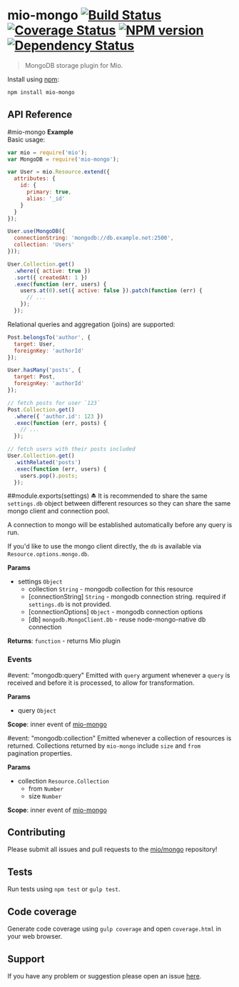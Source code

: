 # mio-mongo [![Build Status](http://img.shields.io/travis/mio/mongo.svg?style=flat)](http://travis-ci.org/mio/mongo) [![Coverage Status](https://img.shields.io/coveralls/mio/mongo.svg?style=flat)](https://coveralls.io/r/mio/mongo?branch=master) [![NPM version](http://img.shields.io/npm/v/mio-mongo.svg?style=flat)](https://www.npmjs.org/package/mio-mongo) [![Dependency Status](http://img.shields.io/david/mio/mongo.svg?style=flat)](https://david-dm.org/mio/mongo)

> MongoDB storage plugin for Mio.

Install using [npm](https://www.npmjs.org/):

```sh
npm install mio-mongo
```

## API Reference

<a name="module_mio-mongo"></a>
#mio-mongo
**Example**  
Basic usage:

```javascript
var mio = require('mio');
var MongoDB = require('mio-mongo');

var User = mio.Resource.extend({
  attributes: {
    id: {
      primary: true,
      alias: '_id'
    }
  }
});

User.use(MongoDB({
  connectionString: 'mongodb://db.example.net:2500',
  collection: 'Users'
}));

User.Collection.get()
  .where({ active: true })
  .sort({ createdAt: 1 })
  .exec(function (err, users) {
    users.at(0).set({ active: false }).patch(function (err) {
      // ...
    });
  });
```

Relational queries and aggregation (joins) are supported:

```javascript
Post.belongsTo('author', {
  target: User,
  foreignKey: 'authorId'
});

User.hasMany('posts', {
  target: Post,
  foreignKey: 'authorId'
});

// fetch posts for user `123`
Post.Collection.get()
  .where({ 'author.id': 123 })
  .exec(function (err, posts) {
    // ...
  });

// fetch users with their posts included
User.Collection.get()
  .withRelated('posts')
  .exec(function (err, users) {
    users.pop().posts;
  });
```

<a name="exp_module_mio-mongo"></a>
##module.exports(settings) ⏏
It is recommended to share the same `settings.db` object between
different resources so they can share the same mongo client and connection
pool.

A connection to mongo will be established automatically before any query is
run.

If you'd like to use the mongo client directly, the `db` is available via
`Resource.options.mongo.db`.

**Params**

- settings `Object`  
  - collection `String` - mongodb collection for this resource  
  - \[connectionString\] `String` - mongodb connection string. required
if `settings.db` is not provided.  
  - \[connectionOptions\] `Object` - mongodb connection options  
  - \[db\] `mongodb.MongoClient.Db` - reuse node-mongo-native db
connection  

**Returns**: `function` - returns Mio plugin  


### Events

<a name="module_mio-mongo..mongodb_query"></a>
#event: "mongodb:query"
Emitted with `query` argument whenever a `query` is received and before it
is processed, to allow for transformation.

**Params**

- query `Object`  

**Scope**: inner event of [mio-mongo](#module_mio-mongo)  

<a name="module_mio-mongo..mongodb_collection"></a>
#event: "mongodb:collection"
Emitted whenever a collection of resources is returned. Collections returned
by `mio-mongo` include `size` and `from` pagination properties.

**Params**

- collection `Resource.Collection`  
  - from `Number`  
  - size `Number`  

**Scope**: inner event of [mio-mongo](#module_mio-mongo)  


## Contributing

Please submit all issues and pull requests to the [mio/mongo](http://github.com/mio/mongo) repository!

## Tests

Run tests using `npm test` or `gulp test`.

## Code coverage

Generate code coverage using `gulp coverage` and open `coverage.html` in your
web browser.

## Support

If you have any problem or suggestion please open an issue [here](https://github.com/mio/mongo/issues).
